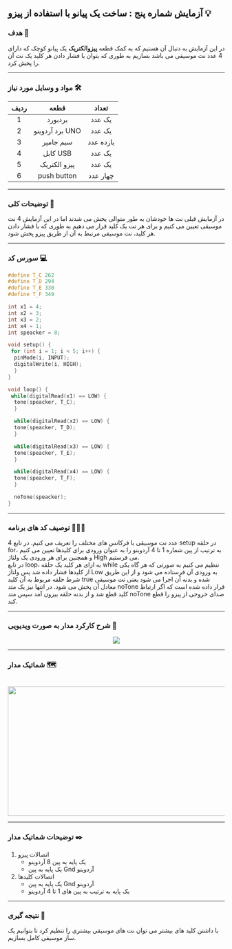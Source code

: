 ## آزمایش شماره پنج : ساخت یک پیانو با استفاده از پیزو 💡

### هدف 🎯

در این آزمایش به دنبال آن هستیم که به کمک قطعه <strong>پیزوالکتریک</strong> یک پیانو کوچک که دارای 4 عدد نت موسیقی می باشد بسازیم به طوری که بتوان با فشار دادن هر کلید یک نت آن را پخش کرد.

---

### مواد و وسایل مورد نیاز 🛠️

<div align="right">
<table>
<thead>
<tr>
<th>ردیف</th><th>قطعه</th><th>تعداد</th>
</tr>
</thead>
<tbody align="center">
<tr>
<td>1</td><td>بردبورد</td><td>یک عدد</td>
</tr>
<tr>
<td>2</td><td>برد آردوینو UNO</td><td>یک عدد</td>
</tr>
<tr>
<td>3</td><td>سیم جامپر</td><td>یازده عدد</td>
</tr>
<tr>
<td>4</td><td>کابل USB</td><td>یک عدد</td>
</tr>
<tr>
<td>5</td><td>پیزو الکتریک</td><td>یک عدد</td>
</tr>
<tr>
<td>6</td><td>push button</td><td>چهار عدد</td>
</tr>
</tbody>
</table>
</div>

---

### توضیحات کلی 📝

در آزمایش قبلی نت ها خودشان به طور متوالی پخش می شدند اما در این آزمایش 4 نت موسیقی تعیین می کنیم و برای هر نت یک کلید قرار می دهیم به طوری که با فشار دادن هر کلید، نت موسیقی مرتبط به آن از طریق پیزو پخش شود.

---

### سورس کد 💻

```cpp
#define T_C 262
#define T_D 294
#define T_E 330
#define T_F 349

int x1 = 4;
int x2 = 3;
int x3 = 2;
int x4 = 1;
int speacker = 8;

void setup() {
 for (int i = 1; i < 5; i++) {
  pinMode(i, INPUT);
  digitalWrite(i, HIGH);
  }
}

void loop() {
 while(digitalRead(x1) == LOW) {
  tone(speacker, T_C);
  }

  while(digitalRead(x2) == LOW) {
  tone(speacker, T_D);
  }

  while(digitalRead(x3) == LOW) {
  tone(speacker, T_E);
  }

  while(digitalRead(x4) == LOW) {
  tone(speacker, T_F);
  }

  noTone(speacker);
}
```

---

### توصیف کد های برنامه 🧑🏻‍💻

4 عدد نت موسیقی با فرکانس های مختلف را تعریف می کنیم. در تابع setup در حلقه for، به ترتیب از پین شماره 1 تا 4 آردوینو را به عنوان ورودی برای کلیدها تعیین می کنیم و همچنین برای هر ورودی یک ولتاژ High می فرستیم.  
در تابع loop، به ازای هر کلید یک حلقه while تنظیم می کنیم به صورتی که هر گاه یکی از کلیدها فشار داده شد پس ولتاژ Low به ورودی آن فرستاده می شود و از این طریق شرط حلقه مربوط به آن کلید true شده و بدنه آن اجرا می شود یعنی نت موسیقی معادل آن پخش می شود. در انتها نیز یک متد noTone قرار داده شده است که اگر ارتباط کلید قطع شد و از بدنه حلقه بیرون آمد سپس متد noTone صدای خروجی از پیزو را قطع کند.

---

### شرح کارکرد مدار به صورت ویدیویی 🎥

<div align="center">
<img src="/media/microprocessor_17.gif">
</div>

---

### شماتیک مدار 🗺️

<br>

<div align="center">
<img src="/media/schematic_15.jpg" width="600px" height="300px">
</div>

---

### توضیحات شماتیک مدار ✒️

<ol>
<li>
اتصالات پیزو
<ul>
<li>یک پایه به پین 8 آردوینو</li>
<li>یک پایه به پین Gnd آردوینو</li>
</ul>
</li>
<li>
اتصالات کلیدها
<ul>
<li>یک پایه به پین Gnd آردوینو</li>
<li>یک پایه به ترتیب به پین های 1 تا 4 آردوینو</li>
</ul>
</li>
</ol>

---

### نتیجه گیری 👀

با داشتن کلید های بیشتر می توان نت های موسیقی بیشتری را تنظیم کرد تا بتوانیم یک ساز موسیقی کامل بسازیم.
